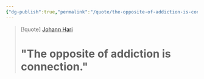 ```yaml
---
{"dg-publish":true,"permalink":"/quote/the-opposite-of-addiction-is-connection/","tags":["quote"]}
---
```



> [!quote] [Johann Hari](https://www.youtube.com/watch?v=m1KDQ4ZPObE)
> # "The opposite of addiction is connection."


